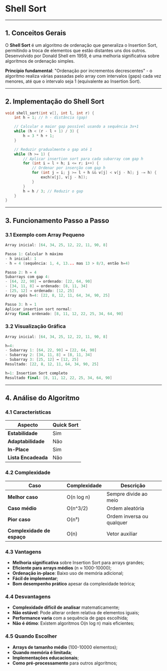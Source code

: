 # Shell Sort

---

## 1. Conceitos Gerais

O **Shell Sort** é um algoritmo de ordenação que generaliza o Insertion Sort, permitindo a troca de elementos que estão distantes uns dos outros. Desenvolvido por Donald Shell em 1959, é uma melhoria significativa sobre algoritmos de ordenação simples.

**Princípio fundamental**: "Ordenação por incrementos decrescentes" - o algoritmo realiza várias passadas pelo array com intervalos (gaps) cada vez menores, até que o intervalo seja 1 (equivalente ao Insertion Sort).

---

## 2. Implementação do Shell Sort

```cpp title="Implementação:"
void shell_sort(int v[], int l, int r) {
    int h = 1; // h - distância (gap)

    // Calcular o maior gap possível usando a sequência 3x+1
    while (h < (r - l + 1) / 3) {
        h = 3 * h + 1;
    }

    // Reduzir gradualmente o gap até 1
    while (h >= 1) {
        // Aplicar insertion sort para cada subarray com gap h
        for (int i = l + h; i <= r; i++) {
            // Ordenar por inserção com gap h
            for (int j = i; j >= l + h && v[j] < v[j - h]; j -= h) {
                exch(v[j], v[j - h]);
            }
        }
        h = h / 3; // Reduzir o gap
    }
}
```

---

## 3. Funcionamento Passo a Passo

### 3.1 Exemplo com Array Pequeno

```cpp title="Exemplo:"
Array inicial: [64, 34, 25, 12, 22, 11, 90, 8]

Passo 1: Calcular h máximo
- h inicial: 1
- h = 4 (sequência: 1, 4, 13... mas 13 > 8/3, então h=4)

Passo 2: h = 4
Subarrays com gap 4: 
- [64, 22, 90] → ordenado: [22, 64, 90]
- [34, 11, 8] → ordenado: [8, 11, 34]  
- [25, 12] → ordenado: [12, 25]
Array após h=4: [22, 8, 12, 11, 64, 34, 90, 25]

Passo 3: h = 1
Aplicar insertion sort normal:
Array final ordenado: [8, 11, 12, 22, 25, 34, 64, 90]
```

### 3.2 Visualização Gráfica

```cpp title="Implementação:"
Array inicial: [64, 34, 25, 12, 22, 11, 90, 8]

h=4: 
- Subarray 1: [64, 22, 90] → [22, 64, 90]
- Subarray 2: [34, 11, 8] → [8, 11, 34]
- Subarray 3: [25, 12] → [12, 25]
Resultado: [22, 8, 12, 11, 64, 34, 90, 25]

h=1: Insertion Sort completo
Resultado final: [8, 11, 12, 22, 25, 34, 64, 90]
```

---

## 4. Análise do Algoritmo

### 4.1 Características
| Aspecto | Quick Sort |
|---------|------------|
| **Estabilidade** | Sim |
| **Adaptabilidade** | Não |
| **In-Place** | Sim |
| **Lista Encadeada** | Não |

### 4.2 Complexidade
| Caso | Complexidade | Descrição |
|------|-------------|-----------|
| **Melhor caso** | O(n log n) | Sempre divide ao meio |
| **Caso médio** | O(n^3/2) | Ordem aleatória |
| **Pior caso** | O(n²) | Ordem inversa ou qualquer |
| **Complexidade de espaço** | O(n) | Vetor auxiliar |

### 4.3 Vantagens
- **Melhoria significativa** sobre Insertion Sort para arrays grandes;
- **Eficiente para arrays médios** (n ≈ 1000-10000);
- **Ordenação in-place**: Baixo uso de memória adicional;
- **Fácil de implementar**;
- **Bom desempenho prático** apesar da complexidade teórica;

### 4.4 Desvantagens
- **Complexidade difícil de analisar** matematicamente;
- **Não estável**: Pode alterar ordem relativa de elementos iguais;
- **Performance varia** com a sequência de gaps escolhida;
- **Não é ótimo**: Existem algoritmos O(n log n) mais eficientes;

### 4.5 Quando Escolher 
- **Arrays de tamanho médio** (100-10000 elementos);
- **Quando memória é limitada**;
- **Implementações educacionais**;
- **Como pré-processamento** para outros algoritmos;

